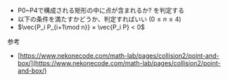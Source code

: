 - P0~P4で構成される矩形の中に点が含まれるか? を判定する
- 以下の条件を満たすかどうか、判定すればいい ($0 \le n \le 4$)
- $\vec{P_i P_{i+1\mod n}} × \vec{P_i P} < 0$


参考
- [https://www.nekonecode.com/math-lab/pages/collision2/point-and-box/](https://www.nekonecode.com/math-lab/pages/collision2/point-and-box/)
